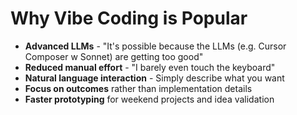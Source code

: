 # Why Vibe Coding is Popular

- **Advanced LLMs** - "It's possible because the LLMs (e.g. Cursor Composer w Sonnet) are getting too good"
- **Reduced manual effort** - "I barely even touch the keyboard"
- **Natural language interaction** - Simply describe what you want
- **Focus on outcomes** rather than implementation details
- **Faster prototyping** for weekend projects and idea validation
